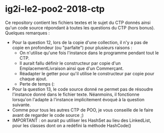 # ig2i-le2-poo2-2018-ctp

Ce repository contient les fichiers textes et le sujet du CTP donnés ainsi qu'un code source répondant à toutes les questions du CTP (hors bonus). Quelques remarques :
* Pour la question 12, lors de la copie d'une collection, il n'y a pas de copie en profondeur (ou "parfaite") pour plusieurs raisons :
    + On n'utilise qu'une fois l'instance dans le programme pendant tout le CTP.
    + Il aurait fallu définir le constructeur par copie d'un EmplacementLivraison ainsi que d'un Commerçant.
    + Réadapter le getter pour qu'il utilise le constructeur par copie pour chaque ajout.
    + Perte de temps (:
* Pour la question 13, le code source donné ne permet pas de résoudre l'instance donné dans le fichier texte. Néanmoins, il fonctionne lorsqu'on l'adapte à l'instance implicitement évoqué à la question suivante.
* Comme pour tous les autres CTP de POO, je vous conseille de le faire avant de regarder le code source ;)
* IMPORTANT : on aurait pu utiliser les HashSet au lieu des LinkedList, pour les classes dont on a redéfini la méthode HashCode()
